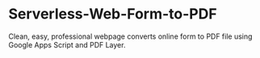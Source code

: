 # Serverless-Web-Form-to-PDF
Clean, easy, professional webpage converts online form to PDF file using Google Apps Script and PDF Layer.

